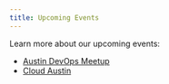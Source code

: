 ```yaml
---
title: Upcoming Events
---
```


Learn more about our upcoming events:

- [Austin DevOps Meetup](/austin-devops/)
- [Cloud Austin](/cloud-austin/)
